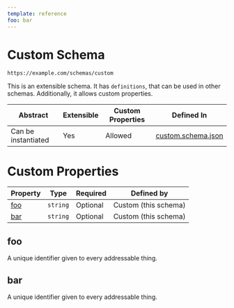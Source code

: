```yaml
---
template: reference
foo: bar
---
```


# Custom Schema

```
https://example.com/schemas/custom
```

This is an extensible schema. It has `definitions`, that can be used in other schemas. Additionally, it allows custom properties.

| Abstract | Extensible | Custom Properties | Defined In |
|----------|------------|-------------------|------------|
| Can be instantiated | Yes | Allowed | [custom.schema.json](custom.schema.json) |

# Custom Properties

| Property | Type | Required | Defined by |
|----------|------|----------|------------|
| [foo](#foo) | `string` | Optional | Custom (this schema) |
| [bar](#bar) | `string` | Optional | Custom (this schema) |

## foo

A unique identifier given to every addressable thing.


## bar

A unique identifier given to every addressable thing.

